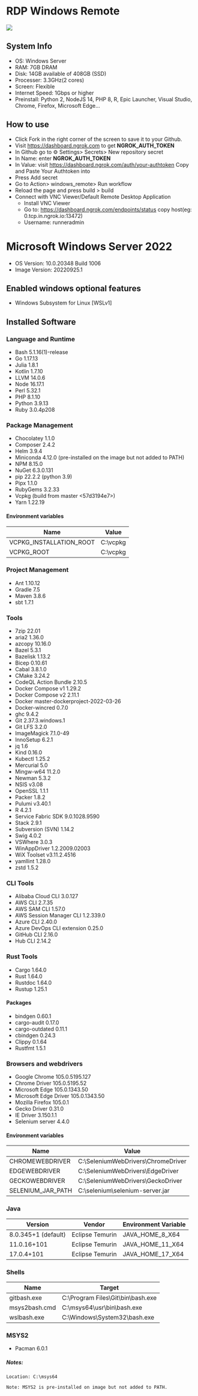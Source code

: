 # RDP Windows Remote


![](https://i.postimg.cc/66vNjyJ6/ezgif-com-gif-maker-1.gif)


## System Info
- OS: Windows Server
- RAM: 7GB DRAM
- Disk: 14GB available of 408GB (SSD)
- Processer: 3.3GHz(2 cores)
- Screen: Flexible
- Internet Speed: 1Gbps or higher
- Preinstall: Python 2, NodeJS 14, PHP 8, R, Epic Launcher, Visual Studio, Chrome, Firefox, Microsoft Edge...

## How to use
* Click Fork in the right corner of the screen to save it to your Github.
* Visit https://dashboard.ngrok.com to get **NGROK_AUTH_TOKEN**
* In Github go to ⚙ Settings> Secrets> New repository secret
* In Name: enter **NGROK_AUTH_TOKEN**
* In Value: visit https://dashboard.ngrok.com/auth/your-authtoken Copy and Paste Your Authtoken into
* Press Add secret
* Go to Action> windows_remote> Run workflow
* Reload the page and press build > build
* Connect with VNC Viewer/Default Remote Desktop Application
    + Install VNC Viewer
    + Go to: https://dashboard.ngrok.com/endpoints/status copy host(eg: 0.tcp.in.ngrok.io:13472)
    + Username: runneradmin


# Microsoft Windows Server 2022 
- OS Version: 10.0.20348 Build 1006
- Image Version: 20220925.1

## Enabled windows optional features
- Windows Subsystem for Linux [WSLv1]

## Installed Software
### Language and Runtime
- Bash 5.1.16(1)-release
- Go 1.17.13
- Julia 1.8.1
- Kotlin 1.7.10
- LLVM 14.0.6
- Node 16.17.1
- Perl 5.32.1
- PHP 8.1.10
- Python 3.9.13
- Ruby 3.0.4p208

### Package Management
- Chocolatey 1.1.0
- Composer 2.4.2
- Helm 3.9.4
- Miniconda 4.12.0 (pre-installed on the image but not added to PATH)
- NPM 8.15.0
- NuGet 6.3.0.131
- pip 22.2.2 (python 3.9)
- Pipx 1.1.0
- RubyGems 3.2.33
- Vcpkg (build from master \<57d3194e7>)
- Yarn 1.22.19

#### Environment variables
| Name                    | Value    |
| ----------------------- | -------- |
| VCPKG_INSTALLATION_ROOT | C:\vcpkg |
| VCPKG_ROOT              | C:\vcpkg |

### Project Management
- Ant 1.10.12
- Gradle 7.5
- Maven 3.8.6
- sbt 1.7.1

### Tools
- 7zip 22.01
- aria2 1.36.0
- azcopy 10.16.0
- Bazel 5.3.1
- Bazelisk 1.13.2
- Bicep 0.10.61
- Cabal 3.8.1.0
- CMake 3.24.2
- CodeQL Action Bundle 2.10.5
- Docker Compose v1 1.29.2
- Docker Compose v2 2.11.1
- Docker master-dockerproject-2022-03-26
- Docker-wincred 0.7.0
- ghc 9.4.2
- Git 2.37.3.windows.1
- Git LFS 3.2.0
- ImageMagick 7.1.0-49
- InnoSetup 6.2.1
- jq 1.6
- Kind 0.16.0
- Kubectl 1.25.2
- Mercurial 5.0
- Mingw-w64 11.2.0
- Newman 5.3.2
- NSIS v3.08
- OpenSSL 1.1.1
- Packer 1.8.2
- Pulumi v3.40.1
- R 4.2.1
- Service Fabric SDK 9.0.1028.9590
- Stack 2.9.1
- Subversion (SVN) 1.14.2
- Swig 4.0.2
- VSWhere 3.0.3
- WinAppDriver 1.2.2009.02003
- WiX Toolset v3.11.2.4516
- yamllint 1.28.0
- zstd 1.5.2

### CLI Tools
- Alibaba Cloud CLI 3.0.127
- AWS CLI 2.7.35
- AWS SAM CLI 1.57.0
- AWS Session Manager CLI 1.2.339.0
- Azure CLI 2.40.0
- Azure DevOps CLI extension 0.25.0
- GitHub CLI 2.16.0
- Hub CLI 2.14.2

### Rust Tools
- Cargo 1.64.0
- Rust 1.64.0
- Rustdoc 1.64.0
- Rustup 1.25.1

#### Packages
- bindgen 0.60.1
- cargo-audit 0.17.0
- cargo-outdated 0.11.1
- cbindgen 0.24.3
- Clippy 0.1.64
- Rustfmt 1.5.1

### Browsers and webdrivers
- Google Chrome 105.0.5195.127
- Chrome Driver 105.0.5195.52
- Microsoft Edge 105.0.1343.50
- Microsoft Edge Driver 105.0.1343.50
- Mozilla Firefox 105.0.1
- Gecko Driver 0.31.0
- IE Driver 3.150.1.1
- Selenium server 4.4.0

#### Environment variables
| Name              | Value                              |
| ----------------- | ---------------------------------- |
| CHROMEWEBDRIVER   | C:\SeleniumWebDrivers\ChromeDriver |
| EDGEWEBDRIVER     | C:\SeleniumWebDrivers\EdgeDriver   |
| GECKOWEBDRIVER    | C:\SeleniumWebDrivers\GeckoDriver  |
| SELENIUM_JAR_PATH | C:\selenium\selenium-server.jar    |

### Java
| Version             | Vendor          | Environment Variable |
| ------------------- | --------------- | -------------------- |
| 8.0.345+1 (default) | Eclipse Temurin | JAVA_HOME_8_X64      |
| 11.0.16+101         | Eclipse Temurin | JAVA_HOME_11_X64     |
| 17.0.4+101          | Eclipse Temurin | JAVA_HOME_17_X64     |

### Shells
| Name          | Target                            |
| ------------- | --------------------------------- |
| gitbash.exe   | C:\Program Files\Git\bin\bash.exe |
| msys2bash.cmd | C:\msys64\usr\bin\bash.exe        |
| wslbash.exe   | C:\Windows\System32\bash.exe      |

### MSYS2
- Pacman 6.0.1

##### Notes:
```
Location: C:\msys64

Note: MSYS2 is pre-installed on image but not added to PATH.
```

